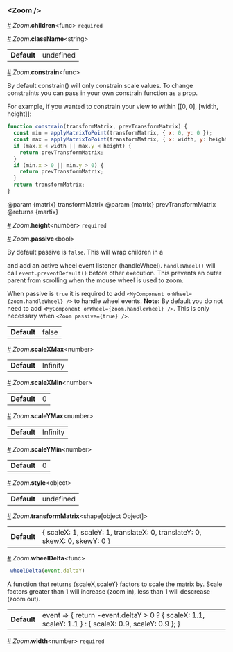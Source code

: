 <h3 id="zoom-">&lt;Zoom /&gt;</h3>



<a id="#Zoom__children" name="Zoom__children" href="#Zoom__children">#</a> *Zoom*.**children**&lt;func&gt; `required` 

<a id="#Zoom__className" name="Zoom__className" href="#Zoom__className">#</a> *Zoom*.**className**&lt;string&gt;  <table><tr><td><strong>Default</strong></td><td>undefined</td></td></table>

<a id="#Zoom__constrain" name="Zoom__constrain" href="#Zoom__constrain">#</a> *Zoom*.**constrain**&lt;func&gt; 

By default constrain() will only constrain scale values. To change
constraints you can pass in your own constrain function as a prop.

For example, if you wanted to constrain your view to within [[0, 0], [width, height]]:

```js
function constrain(transformMatrix, prevTransformMatrix) {
  const min = applyMatrixToPoint(transformMatrix, { x: 0, y: 0 });
  const max = applyMatrixToPoint(transformMatrix, { x: width, y: height });
  if (max.x < width || max.y < height) {
    return prevTransformMatrix;
  }
  if (min.x > 0 || min.y > 0) {
    return prevTransformMatrix;
  }
  return transformMatrix;
}
```

@param {matrix} transformMatrix
@param {matrix} prevTransformMatrix
@returns {martix} 

<a id="#Zoom__height" name="Zoom__height" href="#Zoom__height">#</a> *Zoom*.**height**&lt;number&gt; `required` 

<a id="#Zoom__passive" name="Zoom__passive" href="#Zoom__passive">#</a> *Zoom*.**passive**&lt;bool&gt; 

By default passive is `false`. This will wrap <Zoom> children in a <div> and add an active wheel
event listener (handleWheel). `handleWheel()` will call `event.preventDefault()` before other
execution. This prevents an outer parent from scrolling when the mouse wheel is used to zoom.

When passive is `true` it is required to add `<MyComponent onWheel={zoom.handleWheel} />` to handle
wheel events. **Note:** By default you do not need to add `<MyComponent onWheel={zoom.handleWheel} />`.
This is only necessary when `<Zoom passive={true} />`. <table><tr><td><strong>Default</strong></td><td>false</td></td></table>

<a id="#Zoom__scaleXMax" name="Zoom__scaleXMax" href="#Zoom__scaleXMax">#</a> *Zoom*.**scaleXMax**&lt;number&gt;  <table><tr><td><strong>Default</strong></td><td>Infinity</td></td></table>

<a id="#Zoom__scaleXMin" name="Zoom__scaleXMin" href="#Zoom__scaleXMin">#</a> *Zoom*.**scaleXMin**&lt;number&gt;  <table><tr><td><strong>Default</strong></td><td>0</td></td></table>

<a id="#Zoom__scaleYMax" name="Zoom__scaleYMax" href="#Zoom__scaleYMax">#</a> *Zoom*.**scaleYMax**&lt;number&gt;  <table><tr><td><strong>Default</strong></td><td>Infinity</td></td></table>

<a id="#Zoom__scaleYMin" name="Zoom__scaleYMin" href="#Zoom__scaleYMin">#</a> *Zoom*.**scaleYMin**&lt;number&gt;  <table><tr><td><strong>Default</strong></td><td>0</td></td></table>

<a id="#Zoom__style" name="Zoom__style" href="#Zoom__style">#</a> *Zoom*.**style**&lt;object&gt;  <table><tr><td><strong>Default</strong></td><td>undefined</td></td></table>

<a id="#Zoom__transformMatrix" name="Zoom__transformMatrix" href="#Zoom__transformMatrix">#</a> *Zoom*.**transformMatrix**&lt;shape[object Object]&gt;  <table><tr><td><strong>Default</strong></td><td>{
  scaleX: 1,
  scaleY: 1,
  translateX: 0,
  translateY: 0,
  skewX: 0,
  skewY: 0
}</td></td></table>

<a id="#Zoom__wheelDelta" name="Zoom__wheelDelta" href="#Zoom__wheelDelta">#</a> *Zoom*.**wheelDelta**&lt;func&gt; 

```js
 wheelDelta(event.deltaY)
```

A function that returns {scaleX,scaleY} factors to scale the matrix by.
Scale factors greater than 1 will increase (zoom in), less than 1 will descrease (zoom out). <table><tr><td><strong>Default</strong></td><td>event => {
  return -event.deltaY > 0 ? { scaleX: 1.1, scaleY: 1.1 } : { scaleX: 0.9, scaleY: 0.9 };
}</td></td></table>

<a id="#Zoom__width" name="Zoom__width" href="#Zoom__width">#</a> *Zoom*.**width**&lt;number&gt; `required` 
